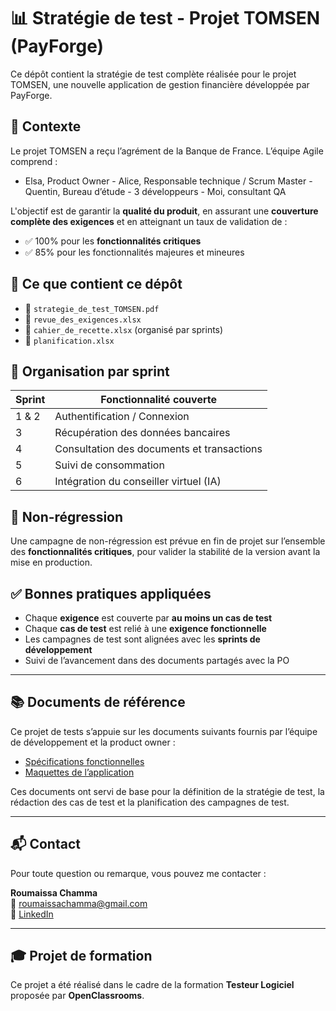 # 📊 Stratégie de test - Projet TOMSEN (PayForge)

Ce dépôt contient la stratégie de test complète réalisée pour le projet TOMSEN, une nouvelle application de gestion financière développée par PayForge.

## 🏢 Contexte

Le projet TOMSEN a reçu l’agrément de la Banque de France. L’équipe Agile comprend :

- Elsa, Product Owner - Alice, Responsable technique / Scrum Master - Quentin, Bureau d’étude - 3 développeurs - Moi, consultant QA

L'objectif est de garantir la **qualité du produit**, en assurant une **couverture complète des exigences** et en atteignant un taux de validation de :
- ✅ 100% pour les **fonctionnalités critiques**
- ✅ 85% pour les fonctionnalités majeures et mineures

## 🧪 Ce que contient ce dépôt

- 📄 `strategie_de_test_TOMSEN.pdf`  
- 📄 `revue_des_exigences.xlsx`  
- 📄 `cahier_de_recette.xlsx` (organisé par sprints)
- 📄 `planification.xlsx`

## 🚀 Organisation par sprint

| Sprint | Fonctionnalité couverte                        |
|--------|-----------------------------------------------|
| 1 & 2  | Authentification / Connexion                  |
| 3      | Récupération des données bancaires            |
| 4      | Consultation des documents et transactions    |
| 5      | Suivi de consommation                         |
| 6      | Intégration du conseiller virtuel (IA)        |

## 🔁 Non-régression

Une campagne de non-régression est prévue en fin de projet sur l’ensemble des **fonctionnalités critiques**, pour valider la stabilité de la version avant la mise en production.

## ✅ Bonnes pratiques appliquées

- Chaque **exigence** est couverte par **au moins un cas de test**
- Chaque **cas de test** est relié à une **exigence fonctionnelle**
- Les campagnes de test sont alignées avec les **sprints de développement**
- Suivi de l’avancement dans des documents partagés avec la PO

---
## 📚 Documents de référence

Ce projet de tests s’appuie sur les documents suivants fournis par l’équipe de développement et la product owner :

- [Spécifications fonctionnelles](https://openclassrooms.notion.site/9d46bd5c7e2f49e1a021be7427ca9bb4?v=0bfe24386a9941ceafab0e3d3010c036)  
- [Maquettes de l’application](https://www.figma.com/proto/syO91Dg60fSP9naGVKQ1KV/P11-Tomsen?page-id=0%3A1&type=design&node-id=1-43&viewport=599%2C405%2C0.16&t=S0RwxA03RGkOzhql-1&scaling=min-zoom&starting-point-node-id=1%3A43)

Ces documents ont servi de base pour la définition de la stratégie de test, la rédaction des cas de test et la planification des campagnes de test.

---

## 📬 Contact

Pour toute question ou remarque, vous pouvez me contacter :

**Roumaissa Chamma**  
📧 roumaissachamma@gmail.com  
🔗 [LinkedIn](https://www.linkedin.com/in/roumaissa-chamma/)

---

## 🎓 Projet de formation

Ce projet a été réalisé dans le cadre de la formation **Testeur Logiciel** proposée par **OpenClassrooms**.


